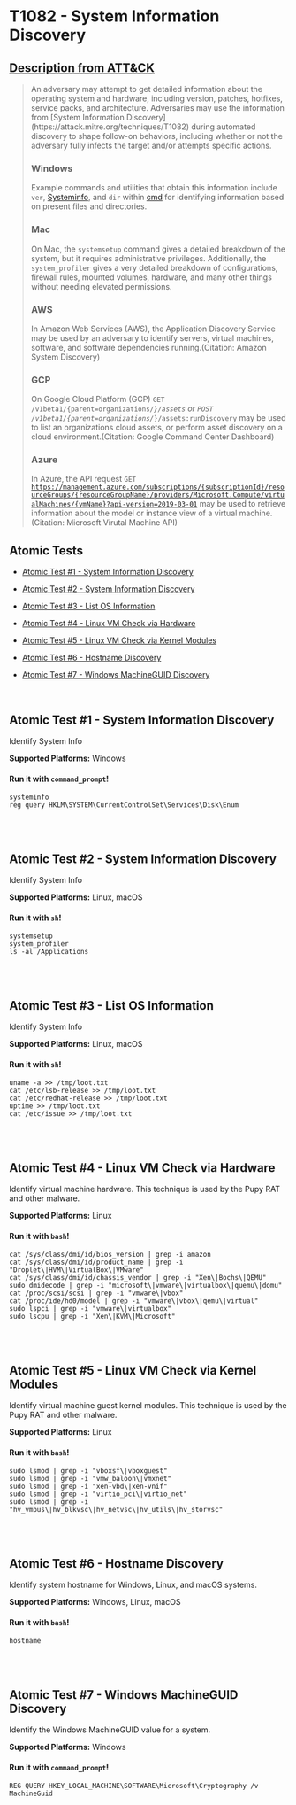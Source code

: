 # T1082 - System Information Discovery
## [Description from ATT&CK](https://attack.mitre.org/wiki/Technique/T1082)
<blockquote>An adversary may attempt to get detailed information about the operating system and hardware, including version, patches, hotfixes, service packs, and architecture. Adversaries may use the information from [System Information Discovery](https://attack.mitre.org/techniques/T1082) during automated discovery to shape follow-on behaviors, including whether or not the adversary fully infects the target and/or attempts specific actions.

### Windows

Example commands and utilities that obtain this information include <code>ver</code>, [Systeminfo](https://attack.mitre.org/software/S0096), and <code>dir</code> within [cmd](https://attack.mitre.org/software/S0106) for identifying information based on present files and directories.

### Mac

On Mac, the <code>systemsetup</code> command gives a detailed breakdown of the system, but it requires administrative privileges. Additionally, the <code>system_profiler</code> gives a very detailed breakdown of configurations, firewall rules, mounted volumes, hardware, and many other things without needing elevated permissions.

### AWS

In Amazon Web Services (AWS), the Application Discovery Service may be used by an adversary to identify servers, virtual machines, software, and software dependencies running.(Citation: Amazon System Discovery)

### GCP

On Google Cloud Platform (GCP) <code>GET /v1beta1/{parent=organizations/*}/assets</code> or <code>POST /v1beta1/{parent=organizations/*}/assets:runDiscovery</code> may be used to list an organizations cloud assets, or perform asset discovery on a cloud environment.(Citation: Google Command Center Dashboard)

### Azure

In Azure, the API request <code>GET https://management.azure.com/subscriptions/{subscriptionId}/resourceGroups/{resourceGroupName}/providers/Microsoft.Compute/virtualMachines/{vmName}?api-version=2019-03-01</code> may be used to retrieve information about the model or instance view of a virtual machine.(Citation: Microsoft Virutal Machine API)</blockquote>

## Atomic Tests

- [Atomic Test #1 - System Information Discovery](#atomic-test-1---system-information-discovery)

- [Atomic Test #2 - System Information Discovery](#atomic-test-2---system-information-discovery)

- [Atomic Test #3 - List OS Information](#atomic-test-3---list-os-information)

- [Atomic Test #4 - Linux VM Check via Hardware](#atomic-test-4---linux-vm-check-via-hardware)

- [Atomic Test #5 - Linux VM Check via Kernel Modules](#atomic-test-5---linux-vm-check-via-kernel-modules)

- [Atomic Test #6 - Hostname Discovery](#atomic-test-6---hostname-discovery)

- [Atomic Test #7 - Windows MachineGUID Discovery](#atomic-test-7---windows-machineguid-discovery)


<br/>

## Atomic Test #1 - System Information Discovery
Identify System Info

**Supported Platforms:** Windows


#### Run it with `command_prompt`! 
```
systeminfo
reg query HKLM\SYSTEM\CurrentControlSet\Services\Disk\Enum
```



<br/>
<br/>

## Atomic Test #2 - System Information Discovery
Identify System Info

**Supported Platforms:** Linux, macOS


#### Run it with `sh`! 
```
systemsetup
system_profiler
ls -al /Applications
```



<br/>
<br/>

## Atomic Test #3 - List OS Information
Identify System Info

**Supported Platforms:** Linux, macOS


#### Run it with `sh`! 
```
uname -a >> /tmp/loot.txt
cat /etc/lsb-release >> /tmp/loot.txt
cat /etc/redhat-release >> /tmp/loot.txt
uptime >> /tmp/loot.txt
cat /etc/issue >> /tmp/loot.txt
```



<br/>
<br/>

## Atomic Test #4 - Linux VM Check via Hardware
Identify virtual machine hardware. This technique is used by the Pupy RAT and other malware.

**Supported Platforms:** Linux


#### Run it with `bash`! 
```
cat /sys/class/dmi/id/bios_version | grep -i amazon
cat /sys/class/dmi/id/product_name | grep -i "Droplet\|HVM\|VirtualBox\|VMware"
cat /sys/class/dmi/id/chassis_vendor | grep -i "Xen\|Bochs\|QEMU"
sudo dmidecode | grep -i "microsoft\|vmware\|virtualbox\|quemu\|domu"
cat /proc/scsi/scsi | grep -i "vmware\|vbox"
cat /proc/ide/hd0/model | grep -i "vmware\|vbox\|qemu\|virtual"
sudo lspci | grep -i "vmware\|virtualbox"
sudo lscpu | grep -i "Xen\|KVM\|Microsoft"
```



<br/>
<br/>

## Atomic Test #5 - Linux VM Check via Kernel Modules
Identify virtual machine guest kernel modules. This technique is used by the Pupy RAT and other malware.

**Supported Platforms:** Linux


#### Run it with `bash`! 
```
sudo lsmod | grep -i "vboxsf\|vboxguest"
sudo lsmod | grep -i "vmw_baloon\|vmxnet"
sudo lsmod | grep -i "xen-vbd\|xen-vnif"
sudo lsmod | grep -i "virtio_pci\|virtio_net"
sudo lsmod | grep -i "hv_vmbus\|hv_blkvsc\|hv_netvsc\|hv_utils\|hv_storvsc"
```



<br/>
<br/>

## Atomic Test #6 - Hostname Discovery
Identify system hostname for Windows, Linux, and macOS systems.

**Supported Platforms:** Windows, Linux, macOS


#### Run it with `bash`! 
```
hostname
```



<br/>
<br/>

## Atomic Test #7 - Windows MachineGUID Discovery
Identify the Windows MachineGUID value for a system.

**Supported Platforms:** Windows


#### Run it with `command_prompt`! 
```
REG QUERY HKEY_LOCAL_MACHINE\SOFTWARE\Microsoft\Cryptography /v MachineGuid
```



<br/>
